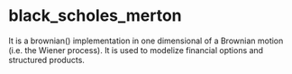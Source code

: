 # black_scholes_merton

It is a brownian() implementation in one dimensional of a Brownian motion (i.e. the Wiener process).
It is used to modelize financial options and structured products.

